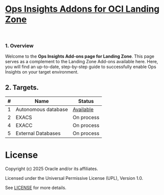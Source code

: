 # **[Ops Insights Addons for OCI Landing Zone](#)**

&nbsp; 

### 1. Overview

Welcome to the **Ops Insights Add-ons page for Landing Zone**. 
This page serves as a complement to the Landing Zone Add-ons available here.
Here, you will find an up-to-date, step-by-step guide to successfully enable Ops Insights on your target environment.


## 2. Targets.

| # |  Name | Status |
|:--:|---|---|
| 1 | Autonomous database| [Available](./steps_to_enable_OPSI.md) |
| 2 |  EXACS | On process| | 
| 4 | EXACC | On process|
| 5 |  External Databases | On process | 



# License

Copyright (c) 2025 Oracle and/or its affiliates.

Licensed under the Universal Permissive License (UPL), Version 1.0.

See [LICENSE](/LICENSE.txt) for more details.
